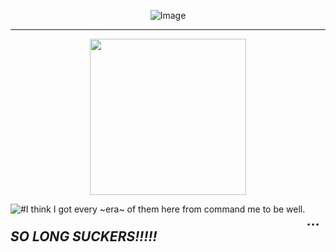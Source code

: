 <p align="center">
<img src="https://media.discordapp.net/attachments/780128819662028860/1145826554656604221/25703494-1319-4256-843f-5d2717107b6d.png?ex=652da5a3&amp;is=651b30a3&amp;hm=5667496aecb0d2e79e872f3058b33d32bae44a3c2298a55e044b99edc338fdbe&amp;=&amp;width=1025&amp;height=56" alt="Image"/>
</p>

---

<p align="center">
<img width=250 src="https://github.com/anthonyjcrowley/anthonyjcrowley/assets/146783952/2f468d8d-6c8f-4943-bedd-62a036b705c8">
</p>

<img align=left src="https://64.media.tumblr.com/eb2242994d12caa3a4129345988eba17/9c0aafa91125c5f8-0d/s540x810/3b2021e861b5562673efa71885a823d2cff73738.gifv" alt="#I think I got every ~era~ of them here from command me to be well."/>

## _...SO LONG SUCKERS!!!!!_

